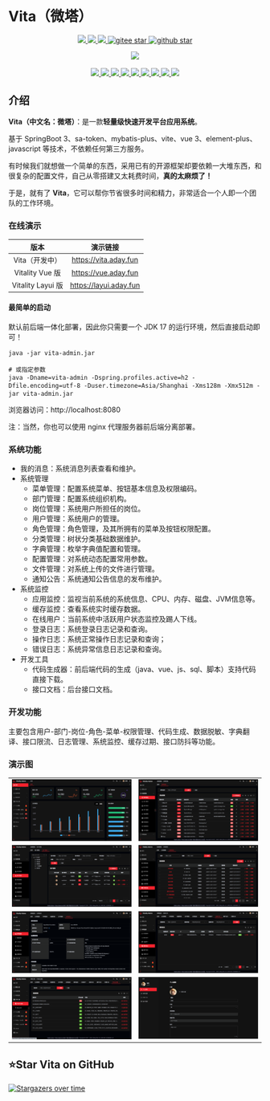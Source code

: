 # Vita（微塔）

<p align="center">	
	<a target="_blank" href="https://search.maven.org/search?q=g:%22com.github.mengweijin%22%20AND%20a:%22vita-parent%22">
		<img src="https://img.shields.io/maven-central/v/com.github.mengweijin/vita-parent" />
	</a>
	<a target="_blank" href="https://github.com/mengweijin/vita/blob/master/LICENSE">
		<img src="https://img.shields.io/badge/license-Apache2.0-blue.svg" />
	</a>
	<a target="_blank" href="https://www.oracle.com/technetwork/java/javase/downloads/index.html">
		<img src="https://img.shields.io/badge/JDK-17-green.svg" />
	</a>
	<a target="_blank" href="https://gitee.com/mengweijin/vita/stargazers">
		<img src="https://gitee.com/mengweijin/vita/badge/star.svg?theme=dark" alt='gitee star'/>
	</a>
	<a target="_blank" href='https://github.com/mengweijin/vita'>
		<img src="https://img.shields.io/github/stars/mengweijin/vita.svg?style=social" alt="github star"/>
	</a>
</p>

<p align="center">
    <a target="_blank" href="https://sonarcloud.io/summary/overall?id=mengweijin_vita&branch=master">
		<img src="https://sonarcloud.io/api/project_badges/quality_gate?project=mengweijin_vita&branch=master" />
	</a>
</p>

<p align="center">
	<a target="_blank" href="https://sonarcloud.io/summary/overall?id=mengweijin_vita&branch=master">
		<img src="https://sonarcloud.io/api/project_badges/measure?project=mengweijin_vita&metric=alert_status&branch=master" />
	</a>
    <a target="_blank" href="https://sonarcloud.io/summary/overall?id=mengweijin_vita&branch=master">
		<img src="https://sonarcloud.io/api/project_badges/measure?project=mengweijin_vita&metric=reliability_rating&branch=master" />
	</a>
    <a target="_blank" href="https://sonarcloud.io/summary/overall?id=mengweijin_vita&branch=master">
		<img src="https://sonarcloud.io/api/project_badges/measure?project=mengweijin_vita&metric=security_rating&branch=master" />
	</a>
    <a target="_blank" href="https://sonarcloud.io/summary/overall?id=mengweijin_vita&branch=master">
		<img src="https://sonarcloud.io/api/project_badges/measure?project=mengweijin_vita&metric=sqale_rating&branch=master" />
	</a>
    <a target="_blank" href="https://sonarcloud.io/summary/overall?id=mengweijin_vita&branch=master">
		<img src="https://sonarcloud.io/api/project_badges/measure?project=mengweijin_vita&metric=vulnerabilities&branch=master" />
	</a>
    <a target="_blank" href="https://sonarcloud.io/summary/overall?id=mengweijin_vita&branch=master">
		<img src="https://sonarcloud.io/api/project_badges/measure?project=mengweijin_vita&metric=bugs&branch=master" />
	</a>
    <a target="_blank" href="https://sonarcloud.io/summary/overall?id=mengweijin_vita&branch=master">
		<img src="https://sonarcloud.io/api/project_badges/measure?project=mengweijin_vita&metric=ncloc&branch=master" />
	</a>
    <a target="_blank" href="https://sonarcloud.io/summary/overall?id=mengweijin_vita&branch=master">
		<img src="https://sonarcloud.io/api/project_badges/measure?project=mengweijin_vita&metric=duplicated_lines_density&branch=master" />
	</a>
    <a target="_blank" href="https://sonarcloud.io/summary/overall?id=mengweijin_vita&branch=master">
		<img src="https://sonarcloud.io/api/project_badges/measure?project=mengweijin_vita&metric=code_smells&branch=master" />
	</a>
</p>

## 介绍

**Vita（中文名：微塔）**：是一款**轻量级快速开发平台应用系统**。

基于 SpringBoot 3、sa-token、mybatis-plus、vite、vue 3、element-plus、javascript 等技术，不依赖任何第三方服务。

有时候我们就想做一个简单的东西，采用已有的开源框架却要依赖一大堆东西，和很复杂的配置文件，自己从零搭建又太耗费时间，**真的太麻烦了！**

于是，就有了 **Vita**，它可以帮你节省很多时间和精力，非常适合一个人即一个团队的工作环境。

### 在线演示
|        版本        |          演示链接          |
|:----------------:|:----------------------:|
|    Vita（开发中）     | https://vita.aday.fun  |
|  Vitality Vue 版  |  https://vue.aday.fun  |
| Vitality Layui 版 | https://layui.aday.fun |

#### 最简单的启动

默认前后端一体化部署，因此你只需要一个 JDK 17 的运行环境，然后直接启动即可！

```shell
java -jar vita-admin.jar

# 或指定参数
java -Dname=vita-admin -Dspring.profiles.active=h2 -Dfile.encoding=utf-8 -Duser.timezone=Asia/Shanghai -Xms128m -Xmx512m -jar vita-admin.jar
```

浏览器访问：http://localhost:8080

注：当然，你也可以使用 nginx 代理服务器前后端分离部署。

### 系统功能

- 我的消息：系统消息列表查看和维护。
- 系统管理
  - 菜单管理：配置系统菜单、按钮基本信息及权限编码。
  - 部门管理：配置系统组织机构。
  - 岗位管理：系统用户所担任的岗位。
  - 用户管理：系统用户的管理。
  - 角色管理：角色管理，及其所拥有的菜单及按钮权限配置。
  - 分类管理：树状分类基础数据维护。
  - 字典管理：枚举字典值配置和管理。
  - 配置管理：对系统动态配置常用参数。
  - 文件管理：对系统上传的文件进行管理。
  - 通知公告：系统通知公告信息的发布维护。
- 系统监控 
  - 应用监控：监视当前系统的系统信息、CPU、内存、磁盘、JVM信息等。
  - 缓存监控：查看系统实时缓存数据。
  - 在线用户：当前系统中活跃用户状态监控及踢人下线。
  - 登录日志：系统登录日志记录和查询。
  - 操作日志：系统正常操作日志记录和查询；
  - 错误日志：系统异常信息日志记录和查询。
- 开发工具
  - 代码生成器：前后端代码的生成（java、vue、js、sql、脚本）支持代码直接下载。
  - 接口文档：后台接口文档。

### 开发功能

主要包含用户-部门-岗位-角色-菜单-权限管理、代码生成、数据脱敏、字典翻译、接口限流、日志管理、系统监控、缓存过期、接口防抖等功能。

### 演示图
|                                    |                                    |    
|-----------------------------------:|:-----------------------------------|
| ![image](docs/readme/images/1.png) | ![image](docs/readme/images/2.png) | 
| ![image](docs/readme/images/3.png) | ![image](docs/readme/images/4.png) | 
| ![image](docs/readme/images/5.png) | ![image](docs/readme/images/6.png) | 
| ![image](docs/readme/images/7.png) | ![image](docs/readme/images/8.png) |

## ⭐Star Vita on GitHub

[![Stargazers over time](https://starchart.cc/mengweijin/vita.svg)](https://starchart.cc/mengweijin/vita)
